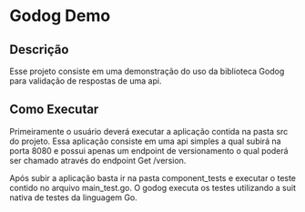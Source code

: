 # Godog Demo
  

## Descrição  

Esse projeto consiste em uma demonstração do uso da biblioteca Godog para validação de respostas de uma api.

## Como Executar

  Primeiramente o usuário deverá executar a aplicação contida na pasta src do projeto. Essa aplicação consiste em uma api simples a qual subirá na porta 8080 e possui apenas um endpoint de versionamento o qual poderá ser chamado através do endpoint Get /version.
	  
Após subir a aplicação	basta ir na pasta component_tests e executar o teste contido no arquivo main_test.go. O godog executa os testes utilizando a suit nativa de testes da linguagem Go.